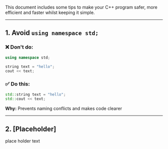 This document includes some tips to make your C++ program safer, more efficient and faster whilst keeping it simple.

---

## 1. Avoid `using namespace std;`

### ❌ Don't do:

```cpp
using namespace std; 

string text = "hello"; 
cout << text;
```

### ✅ Do this:

```cpp
std::string text = "hello"; 
std::cout << text;
```

**Why:** Prevents naming conflicts and makes code clearer

---

## 2. [Placeholder]

place holder text